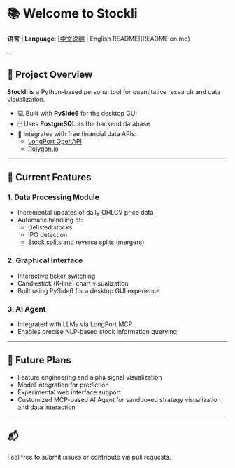 # 📚 Welcome to Stockli

**语言 | Language**: [[中文说明](README.md) | English README](README.en.md)

--

## 🧩 Project Overview

**Stockli** is a Python-based personal tool for quantitative research and data visualization.

- 💻 Built with **PySide6** for the desktop GUI
- 🗄️ Uses **PostgreSQL** as the backend database
- 📡 Integrates with free financial data APIs:
  - [LongPort OpenAPI](https://open.longportapp.com/)
  - [Polygon.io](https://polygon.io/)

---

## 🚀 Current Features

### 1. Data Processing Module

- Incremental updates of daily OHLCV price data  
- Automatic handling of:
  - Delisted stocks
  - IPO detection
  - Stock splits and reverse splits (mergers)

### 2. Graphical Interface

- Interactive ticker switching  
- Candlestick (K-line) chart visualization  
- Built using PySide6 for a desktop GUI experience

### 3. AI Agent

- Integrated with LLMs via LongPort MCP  
- Enables precise NLP-based stock information querying

---

## 📌 Future Plans

- Feature engineering and alpha signal visualization
- Model integration for prediction
- Experimental web interface support
- Customized MCP-based AI Agent for sandboxed strategy visualization and data interaction

---

## 📬

Feel free to submit issues or contribute via pull requests.
